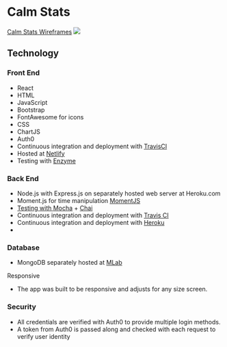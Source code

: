 <h1>Calm Stats</h1>
<p><a href="https://calmstats.com</a> is a responsive full-stack app that allows users to chart the amount of time they spend meditation each day.</p>




<h2>Introduction</h2>
<p>The main focus of Calm Stats is to promote the use of meditation to improve daily life and medical conditions. Meditation is a proven skill that anyone can use to improve their life.</p>

<h2>How it Works</h2>
<h3>Record Meditation Sessions</h3>
<p>Each time a user records there meditation with Calm Stats a graph displays the results from each session when the session is complete. Calm Stats allows a user to see their daily habits visually which helps reinforce daily habits.</p>


<h2>Wireframes</h2>
<p>Wireframes were created for each page.  A simple informative layout was chosen to keep a clean look and feel.</p>
<p>A live version of the wireframes can be see at  <span><a href="https://daine-m27.github.io/finalCapstone">Calm Stats Wireframes</a></span>
<img src="public/wireframes.png">

<h2>Technology</h2>
<h3>Front End</h3>
<ul>
  <li>React</li>
  <li>HTML</li>
  <li>JavaScript</li>
  <li>Bootstrap</li>
  <li>FontAwesome for icons</li>
  <li>CSS</li>
  <li>ChartJS</li>
  <li>Auth0</li>
  <li>Continuous integration and deployment with <a href="https://travis-ci.org">TravisCI</a></li>
  <li>Hosted at <a href="https://netlify.com">Netlify</a></li>
  <li>Testing with <a href="https://github.com/airbnb/enzyme">Enzyme</a></li>

</ul>
<h3>Back End</h3>
<ul>
  <li>Node.js with Express.js on separately hosted web server at Heroku.com</li>
  <li>Moment.js for time manipulation <a href="https://momentjs.com">MomentJS</li>
  <li>Testing with <a href="https://mochajs.org/">Mocha</a> + <a href="http://chaijs.com/">Chai</a></li>
  <li>Continuous integration and deployment with <a href="https://travis-ci.org/">Travis CI</a></li>
  <li>Continuous integration and deployment with <a href="https://heroku.com">Heroku</a></li>
  <li>
</ul>
<h3>Database</h3>
<ul>
    <li>MongoDB separately hosted at <a href="https://www.mlab.com">MLab</a></li>
</ul
<h3>Responsive</h3>
<ul>
  <li>The app was built to be responsive and adjusts for any size screen.</li>
</ul>
<h3>Security</h3>
<ul>
  <li>All credentials are verified with Auth0 to provide multiple login methods.</li>
  <li>A token from Auth0 is passed along and checked with each request to verify user identity</li>
</ul>

